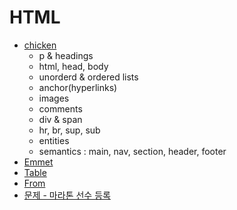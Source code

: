 # HTML
- [chicken](chicken.html)
    - p & headings
    - html, head, body
    - unorderd & ordered lists
    - anchor(hyperlinks)
    - images
    - comments
    - div & span
    - hr, br, sup, sub
    - entities
    - semantics : main, nav, section, header, footer
- [Emmet](emmetdemo.html)
- [Table](heaviest_birds.html)
- [From](forms.html)
- [문제 - 마라톤 선수 등록](RaceRegistration.html)